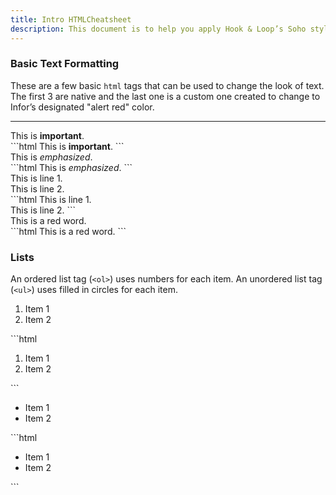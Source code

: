 ```yaml
---
title: Intro HTMLCheatsheet
description: This document is to help you apply Hook & Loop’s Soho styles to Pendo elements in your app/system. All of the styles and CSS code shown below was taken directly from the Soho controls library v4.2.5. Example screenshots are also provided as a starting point to create your default Soho templates. Feel free to play around with the variables and HTML code to get your desired result.
---
```


### Basic Text Formatting

These are a few basic `html` tags that can be used to change the look of text. The first 3 are native and the last one is a custom one created to change to Infor’s designated "alert red" color.
<hr>

<div class="example">This is <strong>important</strong>.</div>
```html
This is <strong>important</strong>.
```

<div class="example">This is <em>emphasized</em>.</div>
```html
This is <em>emphasized</em>.
```

<div class="example">This is line 1.<br>This is line 2.</div>
```html
This is line 1.<br>This is line 2.
```

<div class="example">This is a <span class="red-text">red word</span>.</div>
```html
This is a <span class="red-text">red word</span>.
```

### Lists

An ordered list tag (`<ol>`) uses numbers for each item. An unordered list tag (`<ul>`) uses filled in circles for each item.

<div class="example">
    <ol>
        <li>Item 1</li>
        <li>Item 2</li>
    </ol>
</div>
```html
<ol>
    <li>Item 1</li>
    <li>Item 2</li>
</ol>
```

<div class="example">
    <ul>
        <li>Item 1</li>
        <li>Item 2</li>
    </ul>
</div>
```html
<ul>
    <li>Item 1</li>
    <li>Item 2</li>
</ul>
```
